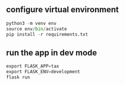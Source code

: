 
## configure virtual environment
```python
python3 -m venv env
source env/bin/activate
pip install -r requirements.txt
```


## run the app in dev mode
```python
export FLASK_APP=tax
export FLASK_ENV=development
flask run
```
